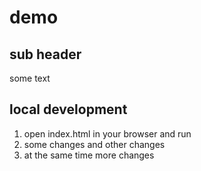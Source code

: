 
# demo

## sub header

some text


## local development

1. open index.html in your browser and run
2. some changes and other changes 
3.  at the same time more changes
